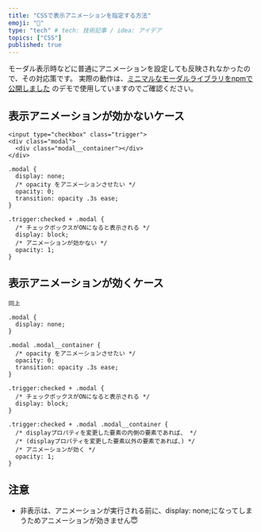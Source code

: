 ```yaml
---
title: "CSSで表示アニメーションを指定する方法"
emoji: "📌"
type: "tech" # tech: 技術記事 / idea: アイデア
topics: ["CSS"]
published: true
---
```

モーダル表示時などに普通にアニメーションを設定しても反映されなかったので、その対応策です。
実際の動作は、[ミニマルなモーダルライブラリをnpmで公開しました](https://zenn.dev/ohnaka0410/articles/1b2f04fa529ca373740d) のデモで使用していますのでご確認ください。

## 表示アニメーションが効かないケース
```html:html
<input type="checkbox" class="trigger">
<div class="modal">
  <div class="modal__container"></div>
</div>
```

```css:css
.modal {
  display: none;
  /* opacity をアニメーションさせたい */
  opacity: 0;
  transition: opacity .3s ease;
}

.trigger:checked + .modal {
  /* チェックボックスがONになると表示される */
  display: block;
  /* アニメーションが効かない */
  opacity: 1;
}
```

## 表示アニメーションが効くケース
```html:html
同上
```

```css:css
.modal {
  display: none;
}

.modal .modal__container {
  /* opacity をアニメーションさせたい */
  opacity: 0;
  transition: opacity .3s ease;
}

.trigger:checked + .modal {
  /* チェックボックスがONになると表示される */
  display: block;
}

.trigger:checked + .modal .modal__container {
  /* displayプロパティを変更した要素の内側の要素であれば、 */
  /* (displayプロパティを変更した要素以外の要素であれば、) */
  /* アニメーションが効く */
  opacity: 1;
}

```

## 注意
- 非表示は、アニメーションが実行される前に、display: none;になってしまうためアニメーションが効きません😇
